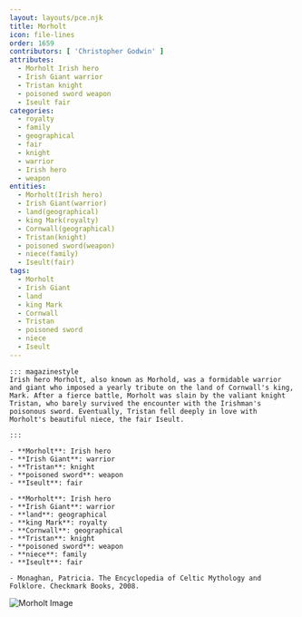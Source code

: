 ```yaml
---
layout: layouts/pce.njk
title: Morholt
icon: file-lines
order: 1659
contributors: [ 'Christopher Godwin' ]
attributes:
  - Morholt Irish hero
  - Irish Giant warrior
  - Tristan knight
  - poisoned sword weapon
  - Iseult fair
categories:
  - royalty
  - family
  - geographical
  - fair
  - knight
  - warrior
  - Irish hero
  - weapon
entities:
  - Morholt(Irish hero)
  - Irish Giant(warrior)
  - land(geographical)
  - king Mark(royalty)
  - Cornwall(geographical)
  - Tristan(knight)
  - poisoned sword(weapon)
  - niece(family)
  - Iseult(fair)
tags:
  - Morholt
  - Irish Giant
  - land
  - king Mark
  - Cornwall
  - Tristan
  - poisoned sword
  - niece
  - Iseult
---
```

``` tab [group1:Info]
::: magazinestyle
Irish hero Morholt, also known as Morhold, was a formidable warrior and giant who imposed a yearly tribute on the land of Cornwall's king, Mark. After a fierce battle, Morholt was slain by the valiant knight Tristan, who barely survived the encounter with the Irishman's poisonous sword. Eventually, Tristan fell deeply in love with Morholt's beautiful niece, the fair Iseult.

:::
```
``` tab [group1:Attributes]
- **Morholt**: Irish hero
- **Irish Giant**: warrior
- **Tristan**: knight
- **poisoned sword**: weapon
- **Iseult**: fair
```
``` tab [group1:Entities]
- **Morholt**: Irish hero
- **Irish Giant**: warrior
- **land**: geographical
- **king Mark**: royalty
- **Cornwall**: geographical
- **Tristan**: knight
- **poisoned sword**: weapon
- **niece**: family
- **Iseult**: fair
```
``` tab [group1:Sources]
- Monaghan, Patricia. The Encyclopedia of Celtic Mythology and Folklore. Checkmark Books, 2008.
```
![Morholt Image](['https://upload.wikimedia.org/wikipedia/commons/thumb/7/7b/Holy_Grail_Tapestry_-The_Arming_and_Departure_of_the_Kniights.jpg/1200px-Holy_Grail_Tapestry_-The_Arming_and_Departure_of_the_Kniights.jpg'])
